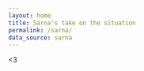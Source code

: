 ```yaml
---
layout: home
title: Sarna's take on the situation
permalink: /sarna/
data_source: sarna
---
```


<3
